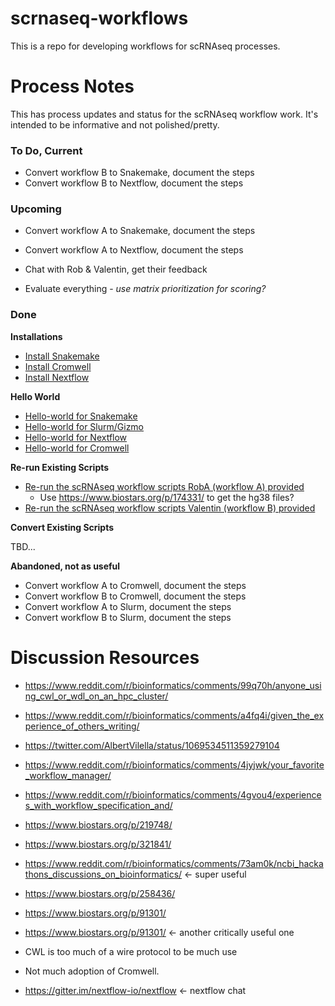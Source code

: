 # scrnaseq-workflows

This is a repo for developing workflows for scRNAseq processes. 


# Process Notes

This has process updates and status for the scRNAseq workflow work. It's intended to be informative and not polished/pretty.


### To Do, Current

* Convert workflow B to Snakemake, document the steps
* Convert workflow B to Nextflow, document the steps

### Upcoming



* Convert workflow A to Snakemake, document the steps
* Convert workflow A to Nextflow, document the steps

* Chat with Rob & Valentin, get their feedback
* Evaluate everything - *use matrix prioritization for scoring?*



### Done

**Installations**

* [Install Snakemake](https://github.com/FredHutch/scrnaseq-workflows/blob/master/snakemake/Notes.md)
* [Install Cromwell](https://github.com/FredHutch/scrnaseq-workflows/blob/master/cromwell/Notes.md)
* [Install Nextflow](https://github.com/FredHutch/scrnaseq-workflows/tree/master/nextflow)

**Hello World**

* [Hello-world for Snakemake](https://github.com/FredHutch/scrnaseq-workflows/blob/master/snakemake/Notes.md)
* [Hello-world for Slurm/Gizmo](https://github.com/FredHutch/scrnaseq-workflows/tree/master/slurm)
* [Hello-world for Nextflow](https://github.com/FredHutch/scrnaseq-workflows/tree/master/nextflow)
* [Hello-world for Cromwell](https://github.com/FredHutch/scrnaseq-workflows/tree/master/cromwell)

**Re-run Existing Scripts**

* [Re-run the scRNAseq workflow scripts RobA (workflow A) provided](https://github.com/FredHutch/scrnaseq-workflows/tree/master/repro)
   * Use https://www.biostars.org/p/174331/ to get the hg38 files?
* [Re-run the scRNAseq workflow scripts Valentin (workflow B) provided](https://github.com/FredHutch/scrnaseq-workflows/tree/master/repro)

**Convert Existing Scripts**

TBD...

**Abandoned, not as useful**

* Convert workflow A to Cromwell, document the steps
* Convert workflow B to Cromwell, document the steps
* Convert workflow A to Slurm, document the steps
* Convert workflow B to Slurm, document the steps



# Discussion Resources

* https://www.reddit.com/r/bioinformatics/comments/99q70h/anyone_using_cwl_or_wdl_on_an_hpc_cluster/
* https://www.reddit.com/r/bioinformatics/comments/a4fq4i/given_the_experience_of_others_writing/
* https://twitter.com/AlbertVilella/status/1069534511359279104
* https://www.reddit.com/r/bioinformatics/comments/4jyjwk/your_favorite_workflow_manager/
* https://www.reddit.com/r/bioinformatics/comments/4gvou4/experiences_with_workflow_specification_and/
* https://www.biostars.org/p/219748/
* https://www.biostars.org/p/321841/
* https://www.reddit.com/r/bioinformatics/comments/73am0k/ncbi_hackathons_discussions_on_bioinformatics/ <- super useful
* https://www.biostars.org/p/258436/
* https://www.biostars.org/p/91301/
* https://www.biostars.org/p/91301/ <- another critically useful one

* CWL is too much of a wire protocol to be much use
* Not much adoption of Cromwell.

* https://gitter.im/nextflow-io/nextflow <- nextflow chat